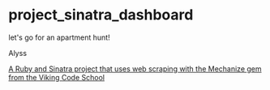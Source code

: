 # project_sinatra_dashboard
let's go for an apartment hunt!

Alyss

[A Ruby and Sinatra project that uses web scraping with the Mechanize gem from the Viking Code School](http://www.vikingcodeschool.com)
